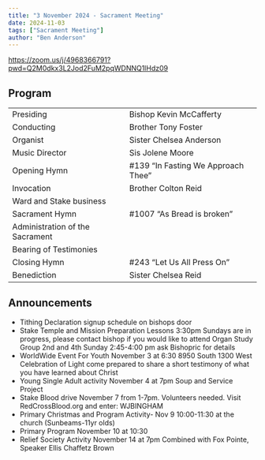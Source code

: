 ```yaml
---
title: "3 November 2024 - Sacrament Meeting"
date: 2024-11-03
tags: ["Sacrament Meeting"]
author: "Ben Anderson"
---
```


<https://zoom.us/j/4968366791?pwd=Q2M0dkx3L2Jod2FuM2pqWDNNQ1lHdz09>

## Program

|                                 |                                    |
| ------------------------------- | ---------------------------------- |
| Presiding                       | Bishop Kevin McCafferty            |
| Conducting                      | Brother Tony Foster                |
| Organist                        | Sister Chelsea Anderson            |
| Music Director                  | Sis Jolene Moore                   |
| Opening Hymn                    | #139 “In Fasting We Approach Thee” |
| Invocation                      | Brother Colton Reid                |
| Ward and Stake business         |                                    |
| Sacrament Hymn                  | #1007 “As Bread is broken”         |
| Administration of the Sacrament |                                    |
| Bearing of Testimonies          |                                    |
| Closing Hymn                    | #243 “Let Us All Press On”         |
| Benediction                     | Sister Chelsea Reid                |

## Announcements

- Tithing Declaration signup schedule on bishops door
- Stake Temple and Mission Preparation Lessons 3:30pm Sundays are in progress, please contact bishop if you would like to attend
Organ Study Group 2nd and 4th Sunday 2:45-4:00 pm ask Bishopric for details 
- WorldWide Event For Youth November 3 at 6:30 8950 South 1300 West Celebration of Light come prepared to share a short testimony of what you have learned about Christ
- Young Single Adult activity November 4 at 7pm Soup and Service Project
- Stake Blood drive November 7 from 1-7pm. Volunteers needed. Visit RedCrossBlood.org and enter: WJBINGHAM
- Primary Christmas and Program Activity- Nov 9 10:00-11:30 at the church (Sunbeams-11yr olds)
- Primary Program November 10 at 10:30
- Relief Society Activity November 14 at 7pm Combined with Fox Pointe, Speaker Ellis Chaffetz Brown
